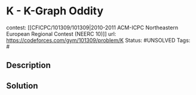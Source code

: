 # K - K-Graph Oddity

contest: [[CFICPC/101309/101309|2010-2011 ACM-ICPC Northeastern European Regional Contest (NEERC 10)]]
url: https://codeforces.com/gym/101309/problem/K
Status: #UNSOLVED
Tags: #

## Description

## Solution

